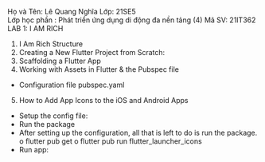 Họ và Tên: Lê Quang Nghĩa
Lớp: 21SE5	
Lớp học phần : Phát triển ứng dụng di động đa nền tảng (4)
Mã SV: 21IT362
LAB 1: I AM RICH
1.	I Am Rich Structure
2.	Creating a New Flutter Project from Scratch: 
3.	Scaffolding a Flutter App
4. Working with Assets in Flutter & the Pubspec file
-	Configuration file pubspec.yaml
5. How to Add App Icons to the iOS and Android Apps
-	Setup the config file: 
-	Run the package 
-	After setting up the configuration, all that is left to do is run the package.
o	flutter pub get
o	flutter pub run flutter_launcher_icons
-	Run app: 

 


